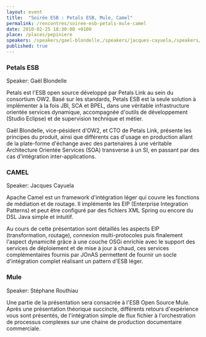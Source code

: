```yaml
---
layout: event
title:  "Soirée ESB : Petals ESB, Mule, Camel"
permalink: /rencontres/soiree-esb-petals-mule-camel
date: 2010-02-25 18:30:00 +0100
place: /places/pepiniere
speakers: /speakers/gael-blondelle,/speakers/jacques-cayuela,/speakers/stephane-routhiau
published: true
---
```


### Petals ESB

Speaker: Gaël Blondelle

Petals est l'ESB open source développé par Petals Link au sein du consortium OW2. Basé sur les standards, Petals ESB est la seule solution à implémenter à la fois JBI, SCA et BPEL, dans une véritable infrastructure orientée services dynamique, accompagnée d'outils de développement (Studio Eclipse) et de supervision technique et métier.

Gaël Blondelle, vice-pésident d'OW2, et CTO de Petals Link, présente les principes du produit, ainsi que différents cas d'usage en production allant de la plate-forme d'échange avec des partenaires à une véritable Architecture Orientée Services (SOA) transverse à un SI, en passant par des cas d'intégration inter-applications.

### CAMEL

Speaker: Jacques Cayuela

Apache Camel est un framework d'intégration léger qui couvre les fonctions de médiation et de routage. Il implémente les EIP (Enterprise Integration Patterns) et peut être configuré par des fichiers XML Spring ou encore du DSL Java simple et intuitif.

Au cours de cette présentation sont détaillés les aspects EIP (transformation, routage), connexion multi-protocoles puis finalement l'aspect dynamicité grâce à une couche OSGi enrichie avec le support des services de déploiement et de mise à jour à chaud, ces services complémentaires fournis par JOnAS permettent de fournir un socle d'intégration complet réalisant un pattern d'ESB léger.

### Mule

Speaker: Stéphane Routhiau

Une partie de la présentation sera consacrée à l'ESB Open Source Mule. Après une présentation théorique succincte, différents retours d'expérience vous sont présentés, de l'intégration simple de flux fichier à l'orchestration de processus complexes sur une chaine de production documentaire commerciale.